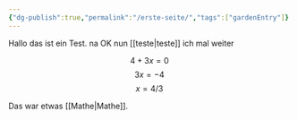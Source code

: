 ```yaml
---
{"dg-publish":true,"permalink":"/erste-seite/","tags":["gardenEntry"]}
---
```


Hallo das ist ein Test. na
OK nun [[teste\|teste]] ich mal weiter



$$ 4 + 3x = 0 $$
$$ 3x = -4  $$
$$ x = 4/3 $$



Das war etwas [[Mathe\|Mathe]].